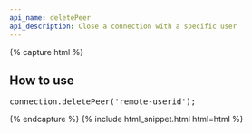 ```yaml
---
api_name: deletePeer
api_description: Close a connection with a specific user
---
```


{% capture html %}

<section>
    <h2>How to use</h2>
    <pre>
connection.deletePeer('remote-userid');
</pre>
</section>

{% endcapture %}
{% include html_snippet.html html=html %}
